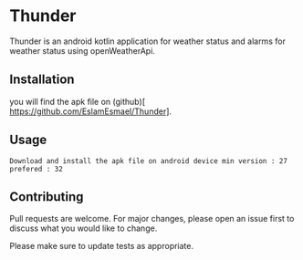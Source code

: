 # Thunder

Thunder is an android kotlin application for weather status and alarms for weather status using openWeatherApi.

## Installation

you will find the apk file on (github)[ https://github.com/EslamEsmael/Thunder].

## Usage
```
Download and install the apk file on android device min version : 27 prefered : 32
```

## Contributing
Pull requests are welcome. For major changes, please open an issue first to discuss what you would like to change.

Please make sure to update tests as appropriate.
